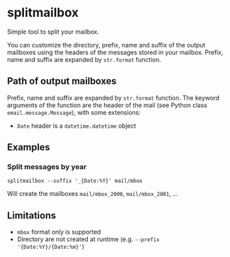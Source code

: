 # splitmailbox
Simple tool to split your mailbox.

You can customize the directory, prefix, name and suffix of the output mailboxes using the headers of the messages stored in your mailbox. Prefix, name and suffix are expanded by `str.format` function.

## Path of output mailboxes
Prefix, name and suffix are expanded by `str.format` function. The keyword arguments of the function are the header of the mail (see Python class `email.message.Message`), with some extensions:

- `Date` header is a `datetime.datetime` object

## Examples

### Split messages by year
    splitmailbox --suffix '_{Date:%Y}' mail/mbox

Will create the mailboxes `mail/mbox_2000`, `mail/mbox_2001`, ...

## Limitations

- `mbox` format only is supported
- Directory are not created at runtime (e.g. `--prefix '{Date:%Y}/{Date:%m}'`)
